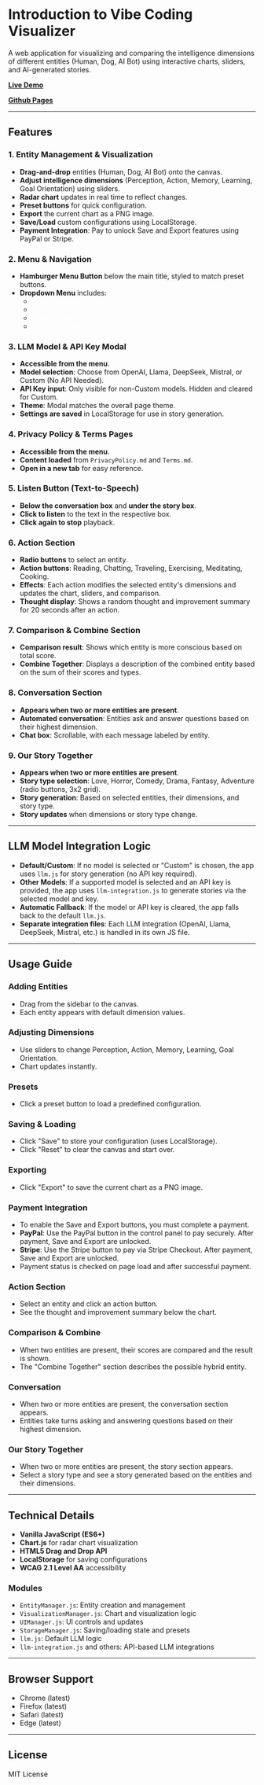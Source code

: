 # Introduction to Vibe Coding Visualizer

A web application for visualizing and comparing the intelligence dimensions of different entities (Human, Dog, AI Bot) using interactive charts, sliders, and AI-generated stories.

[**Live Demo**](https://htmlpreview.github.io/?https://github.com/honeylouluzon/Introduction-to-Vibe-Coding-Visualizer/blob/5eb67d65725cb957b18f2b326d85a2bef25f0db2/index.html)

[**Github Pages**](https://honeylouluzon.github.io/Introduction-to-Vibe-Coding-Visualizer/)

---

## Features

### 1. Entity Management & Visualization
- **Drag-and-drop** entities (Human, Dog, AI Bot) onto the canvas.
- **Adjust intelligence dimensions** (Perception, Action, Memory, Learning, Goal Orientation) using sliders.
- **Radar chart** updates in real time to reflect changes.
- **Preset buttons** for quick configuration.
- **Export** the current chart as a PNG image.
- **Save/Load** custom configurations using LocalStorage.
- **Payment Integration**: Pay to unlock Save and Export features using PayPal or Stripe.

### 2. Menu & Navigation
- **Hamburger Menu Button** below the main title, styled to match preset buttons.
- **Dropdown Menu** includes:
  - <span style="color:#fff;">Large Language Model</span>
  - <span style="color:#fff;">Privacy Policy</span>
  - <span style="color:#fff;">Terms of Use</span>
  - <span style="color:#fff;">Documentation</span>

### 3. LLM Model & API Key Modal
- **Accessible from the menu**.
- **Model selection**: Choose from OpenAI, Llama, DeepSeek, Mistral, or Custom (No API Needed).
- **API Key input**: Only visible for non-Custom models. Hidden and cleared for Custom.
- **Theme**: Modal matches the overall page theme.
- **Settings are saved** in LocalStorage for use in story generation.

### 4. Privacy Policy & Terms Pages
- **Accessible from the menu**.
- **Content loaded** from `PrivacyPolicy.md` and `Terms.md`.
- **Open in a new tab** for easy reference.

### 5. Listen Button (Text-to-Speech)
- **Below the conversation box** and **under the story box**.
- **Click to listen** to the text in the respective box.
- **Click again to stop** playback.

### 6. Action Section
- **Radio buttons** to select an entity.
- **Action buttons**: Reading, Chatting, Traveling, Exercising, Meditating, Cooking.
- **Effects**: Each action modifies the selected entity's dimensions and updates the chart, sliders, and comparison.
- **Thought display**: Shows a random thought and improvement summary for 20 seconds after an action.

### 7. Comparison & Combine Section
- **Comparison result**: Shows which entity is more conscious based on total score.
- **Combine Together**: Displays a description of the combined entity based on the sum of their scores and types.

### 8. Conversation Section
- **Appears when two or more entities are present**.
- **Automated conversation**: Entities ask and answer questions based on their highest dimension.
- **Chat box**: Scrollable, with each message labeled by entity.

### 9. Our Story Together
- **Appears when two or more entities are present**.
- **Story type selection**: Love, Horror, Comedy, Drama, Fantasy, Adventure (radio buttons, 3x2 grid).
- **Story generation**: Based on selected entities, their dimensions, and story type.
- **Story updates** when dimensions or story type change.

---

## LLM Model Integration Logic

- **Default/Custom**: If no model is selected or "Custom" is chosen, the app uses `llm.js` for story generation (no API key required).
- **Other Models**: If a supported model is selected and an API key is provided, the app uses `llm-integration.js` to generate stories via the selected model and key.
- **Automatic Fallback**: If the model or API key is cleared, the app falls back to the default `llm.js`.
- **Separate integration files**: Each LLM integration (OpenAI, Llama, DeepSeek, Mistral, etc.) is handled in its own JS file.

---

## Usage Guide

### Adding Entities
- Drag from the sidebar to the canvas.
- Each entity appears with default dimension values.

### Adjusting Dimensions
- Use sliders to change Perception, Action, Memory, Learning, Goal Orientation.
- Chart updates instantly.

### Presets
- Click a preset button to load a predefined configuration.

### Saving & Loading
- Click "Save" to store your configuration (uses LocalStorage).
- Click "Reset" to clear the canvas and start over.

### Exporting
- Click "Export" to save the current chart as a PNG image.

### Payment Integration
- To enable the Save and Export buttons, you must complete a payment.
- **PayPal**: Use the PayPal button in the control panel to pay securely. After payment, Save and Export are unlocked.
- **Stripe**: Use the Stripe button to pay via Stripe Checkout. After payment, Save and Export are unlocked.
- Payment status is checked on page load and after successful payment.

### Action Section
- Select an entity and click an action button.
- See the thought and improvement summary below the chart.

### Comparison & Combine
- When two entities are present, their scores are compared and the result is shown.
- The "Combine Together" section describes the possible hybrid entity.

### Conversation
- When two or more entities are present, the conversation section appears.
- Entities take turns asking and answering questions based on their highest dimension.

### Our Story Together
- When two or more entities are present, the story section appears.
- Select a story type and see a story generated based on the entities and their dimensions.

---

## Technical Details
- **Vanilla JavaScript (ES6+)**
- **Chart.js** for radar chart visualization
- **HTML5 Drag and Drop API**
- **LocalStorage** for saving configurations
- **WCAG 2.1 Level AA** accessibility

### Modules
- `EntityManager.js`: Entity creation and management
- `VisualizationManager.js`: Chart and visualization logic
- `UIManager.js`: UI controls and updates
- `StorageManager.js`: Saving/loading state and presets
- `llm.js`: Default LLM logic
- `llm-integration.js` and others: API-based LLM integrations

---

## Browser Support
- Chrome (latest)
- Firefox (latest)
- Safari (latest)
- Edge (latest)

---

## License
MIT License
